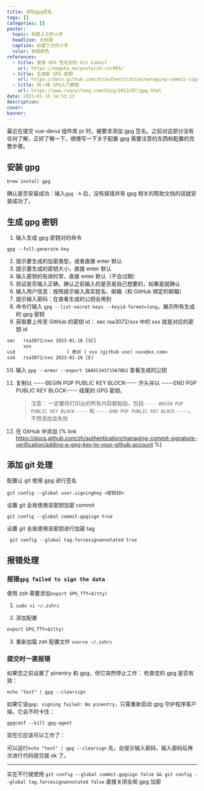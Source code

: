```yaml
---
title: 添加gpg签名
tags: []
categories: []
poster:
  topic: 标题上方的小字
  headline: 大标题
  caption: 标题下方的小字
  color: 标题颜色
references:
  - title: 使用 GPG 签名你的 Git Commit
    url: https://mogeko.me/posts/zh-cn/065/
  - title: 生成新 GPG 密钥
    url: https://docs.github.com/zh/authentication/managing-commit-signature-verification/generating-a-new-gpg-key
  - title: 阮一峰 GPG入门教程
    url: https://www.ruanyifeng.com/blog/2013/07/gpg.html
date: 2023-01-16 14:53:13
description:
cover:
banner:
---
```


最近在提交 vue-devui 组件库 pr 时，被要求添加 gpg 签名。之前对这部分没有任何了解，正好了解一下，顺便写一下关于配置 gpg 需要注意的东西和配置的完整步骤。

<!-- more -->

## 安装 gpg

```shell
brew install gpg
```

确认是否安装成功：输入`gpg -h` 后，没有报错并有 gpg 相关的帮助文档的话就安装成功了。

## 生成 gpg 密钥

1. 输入生成 gpg 密钥对的命令

```shell
gpg --full-generate-key
```

2. 提示要生成的加密类型，或者直接 enter 默认
3. 提示要生成的密钥大小，直接 enter 默认
4. 输入密钥的有效时常，直接 enter 默认（不会过期）
5. 验证是否输入正确，确认之前输入的是否是自己想要的，如果是就确认
6. 输入用户信息：按照提示输入真实姓名、邮箱（和 GitHub 绑定的邮箱）
7. 提示输入密码：在查看生成的公钥会用到
8. 命令行输入 `gpg --list-secret-keys --keyid-format=long`，展示所有生成的 gpg 密钥
9. 获取要上传至 GitHub 的密钥 id： sec rsa3072/xxx 中的 xxx 就是对应的密钥 id

```txt
sec   rsa3072/xxx 2023-01-16 [SC]
      xxx
uid                   [ 绝对 ] xxx (github use) <xxx@xx.com>
ssb   rsa3072/xxx 2023-01-16 [E]
```

10. 输入 `gpg --armor --export 3AA5C34371567BD2` 查看生成的公钥

11. 复制以 -----BEGIN PGP PUBLIC KEY BLOCK----- 开头并以 -----END PGP PUBLIC KEY BLOCK----- 结尾的 GPG 密钥。
    > 注意： 一定要将打印出的所有内容都粘贴，包括 `-----BEGIN PGP PUBLIC KEY BLOCK-----` 和 `-----END PGP PUBLIC KEY BLOCK-----`。不然添加会失败
12. 在 GitHub 中添加
    {% link https://docs.github.com/zh/authentication/managing-commit-signature-verification/adding-a-gpg-key-to-your-github-account %}

## 添加 git 处理

配置让 git 使用 gpg 进行签名

```shell
git config --global user.signingkey <密钥ID>
```

设置 git 全局使用该密钥加密 commit

```shell
git config --global commit.gpgsign true
```

设置 git 全局使用该密钥进行加密 tag

```shell
 git config --global tag.forcesignannotated true
```

## 报错处理

### 报错`gpg failed to sign the data`

使用 zsh 需要添加`export GPG_TTY=$(tty)`

1.  `sudo vi ~/.zshrc`

2.  添加配置

```txt
export GPG_TTY=$(tty)
```

3. 重新加载 zsh 配置文件 `source ~/.zshrc`

### 提交时一直报错

如果您之前设置了 pinentry 和 gpg，但它突然停止工作：
检查您的 gpg 是否有效：

```shell
echo "test" | gpg --clearsign
```

如果它说`gpg: signing failed: No pinentry`，只需重新启动 gpg 守护程序客户端，它会不时卡住：

```shell
gpgconf --kill gpg-agent
```

现在它应该可以工作了：

可以运行`echo "test" | gpg --clearsign` 先，会提示输入密码，输入密码后再次进行代码提交就 ok 了。

---

实在不行就使用 `git config --global commit.gpgsign false && git config --global tag.forcesignannotated false` 直接关闭全局 gpg 加密
